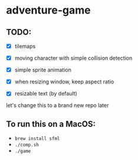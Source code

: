 # adventure-game

## TODO:
 - [x] tilemaps
 - [x] moving character with simple collision detection
 - [x] simple sprite animation
 - [x] when resizing window, keep aspect ratio
 - [x] resizable text (by default)
 

 let's change this to a brand new repo later

 ## To run this on a MacOS:
 - `brew install sfml`
 - `./comp.sh`
 - `./game`
